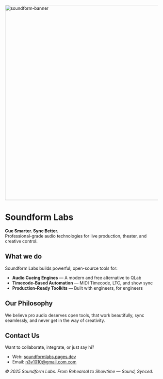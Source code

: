 <!-- Social Banner -->
<img src="https://github.com/user-attachments/assets/7af07c23-cd83-4b0d-b019-e77945090c46" alt="soundform-banner" width="640" />

# Soundform Labs

**Cue Smarter. Sync Better.**  
Professional-grade audio technologies for live production, theater, and creative control.

## What we do

Soundform Labs builds powerful, open-source tools for:

- **Audio Cueing Engines** — A modern and free alternative to QLab
- **Timecode-Based Automation** — MIDI Timecode, LTC, and show sync
- **Production-Ready Toolkits** — Built with engineers, for engineers

## Our Philosophy

We believe pro audio deserves open tools, that work beautifully, sync seamlessly,
and never get in the way of creativity.

## Contact Us

Want to collaborate, integrate, or just say hi?

- Web: [soundformlabs.pages.dev](https://soundformlabs.pages.dev)
- Email: [n3v1010@gmail.com.com](mailto:n3v1010@gmail.com) <!-- hello@soundformlabs.com](mailto:hello@soundformlabs.com) -->
<!--- Discord: [Soundform Labs]()-->
<!--- Instagram: [@soundformlabs]()-->

_© 2025 Soundform Labs. From Rehearsal to Showtime — Sound, Synced._
